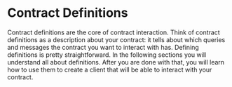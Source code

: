 # Contract Definitions

Contract definitions are the core of contract interaction. Think of contract definitions as a description about your contract: it tells about which queries and messages the contract you want to interact with has. Defining definitions is pretty straightforward. In the following sections you will understand all about definitions. After you are done with that, you will learn how to use them to create a client that will be able to interact with your contract.
